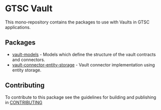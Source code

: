 # GTSC Vault

This mono-repository contains the packages to use with Vaults in GTSC applications.

## Packages

- [vault-models](packages/vault-models/README.md) - Models which define the structure of the vault contracts and connectors.
- [vault-connector-entity-storage](packages/vault-connector-entity-storage/README.md) - Vault connector implementation using entity storage.

## Contributing

To contribute to this package see the guidelines for building and publishing in [CONTRIBUTING](./CONTRIBUTING.md)
